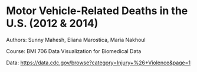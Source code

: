 # Motor Vehicle-Related Deaths in the U.S. (2012 & 2014)

Authors: Sunny Mahesh, Eliana Marostica, Maria Nakhoul

Course: BMI 706 Data Visualization for Biomedical Data

Data: https://data.cdc.gov/browse?category=Injury+%26+Violence&page=1
